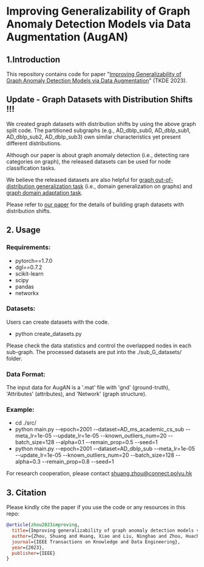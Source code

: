 # Improving Generalizability of Graph Anomaly Detection Models via Data Augmentation (AugAN)

## 1.Introduction
This repository contains code for paper "[Improving Generalizability of Graph Anomaly Detection Models via Data Augmentation](https://ieeexplore.ieee.org/abstract/document/10119211)" (TKDE 2023).

## Update - Graph Datasets with Distribution Shifts !!!

We created graph datasets with distribution shifts by using the above graph split code. 
The partitioned subgraphs (e.g., AD_dblp_sub0, AD_dblp_sub1, AD_dblp_sub2, AD_dblp_sub3) own similar characteristics yet present different distributions. 

Although our paper is about graph anomaly detection (i.e., detecting rare categories on graph), the released datasets can be used for node classification tasks.

We believe the released datasets are also helpful for [graph out-of-distribution generalization task](https://arxiv.org/abs/2202.07987) (i.e., domain generalization on graphs) and [graph domain adaptation task](https://arxiv.org/pdf/2402.11153.pdf).

Please refer to [our paper](https://arxiv.org/abs/2306.10534v1) for the details of building graph datasets with distribution shifts.

## 2. Usage
### Requirements:
+ pytorch==1.7.0
+ dgl==0.7.2
+ scikit-learn
+ scipy
+ pandas
+ networkx

### Datasets:
Users can create datasets with the code.
+ python create_datasets.py

Please check the data statistics and control the overlapped nodes in each sub-graph.
The processed datasets are put into the ./sub_G_datasets/ folder.

### Data Format:
The input data for AugAN is a '.mat' file with 'gnd' (ground-truth), 'Attributes' (attributes), and 'Network' (graph structure).

### Example:
+ cd ./src/
+ python main.py --epoch=2001 --dataset=AD_ms_academic_cs_sub --meta_lr=1e-05 --update_lr=1e-05 --known_outliers_num=20 --batch_size=128 --alpha=0.1 --remain_prop=0.5 --seed=1
+ python main.py --epoch=2001 --dataset=AD_dblp_sub --meta_lr=1e-05 --update_lr=1e-05 --known_outliers_num=20 --batch_size=128 --alpha=0.3 --remain_prop=0.8 --seed=1


For research cooperation, please contact shuang.zhou@connect.polyu.hk


## 3. Citation
Please kindly cite the paper if you use the code or any resources in this repo:
```bib
@article{zhou2023improving,
  title={Improving generalizability of graph anomaly detection models via data augmentation},
  author={Zhou, Shuang and Huang, Xiao and Liu, Ninghao and Zhou, Huachi and Chung, Fu-Lai and Huang, Long-Kai},
  journal={IEEE Transactions on Knowledge and Data Engineering},
  year={2023},
  publisher={IEEE}
}
```
